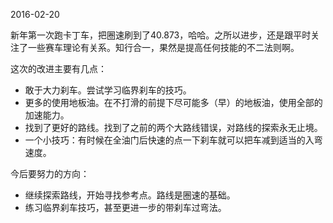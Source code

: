 2016-02-20

新年第一次跑卡丁车，把圈速刷到了40.873，哈哈。之所以进步，还是跟平时关注了一些赛车理论有关系。知行合一，果然是提高任何技能的不二法则啊。

这次的改进主要有几点：

* 敢于大力刹车。尝试学习临界刹车的技巧。
* 更多的使用地板油。在不打滑的前提下尽可能多（早）的地板油，使用全部的加速能力。
* 找到了更好的路线。找到了之前的两个大路线错误，对路线的探索永无止境。
* 一个小技巧：有时候在全油门后快速的点一下刹车就可以把车减到适当的入弯速度。

今后要努力的方向：

* 继续探索路线，开始寻找参考点。路线是圈速的基础。
* 练习临界刹车技巧，甚至更进一步的带刹车过弯法。
